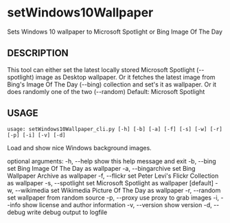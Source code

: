 # setWindows10Wallpaper
Sets Windows 10 wallpaper to Microsoft Spotlight or Bing Image Of The Day

## DESCRIPTION

This tool can either set the latest locally stored Microsoft
Spotlight (--spotlight) image as Desktop wallpaper. Or it fetches
the latest image from Bing's Image Of The Day (--bing) collection
and set's it as wallpaper. Or it does randomly one of the two (--random)
Default: Microsoft Spotlight

## USAGE

    usage: setWindows10Wallpaper_cli.py [-h] [-b] [-a] [-f] [-s] [-w] [-r] [-p] [-i] [-v] [-d]

Load and show nice Windows background images.

optional arguments:
    -h, --help         show this help message and exit
    -b, --bing         set Bing Image Of The Day as wallpaper
    -a, --bingarchive  set Bing Wallpaper Archive as wallpaper
    -f, --flickr       set Peter Levi's Flickr Collection as wallpaper
    -s, --spotlight    set Microsoft Spotlight as wallpaper [default]
    -w, --wikimedia    set Wikimedia Picture Of The Day as wallpaper
    -r, --random       set wallpaper from random source
    -p, --proxy        use proxy to grab images
    -i, --info         show license and author information
    -v, --version      show version
    -d, --debug        write debug output to logfile